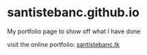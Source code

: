 # santistebanc.github.io
My portfolio page to show off what I have done

visit the online portfolio: [santistebanc.tk](http://santistebanc.tk)
